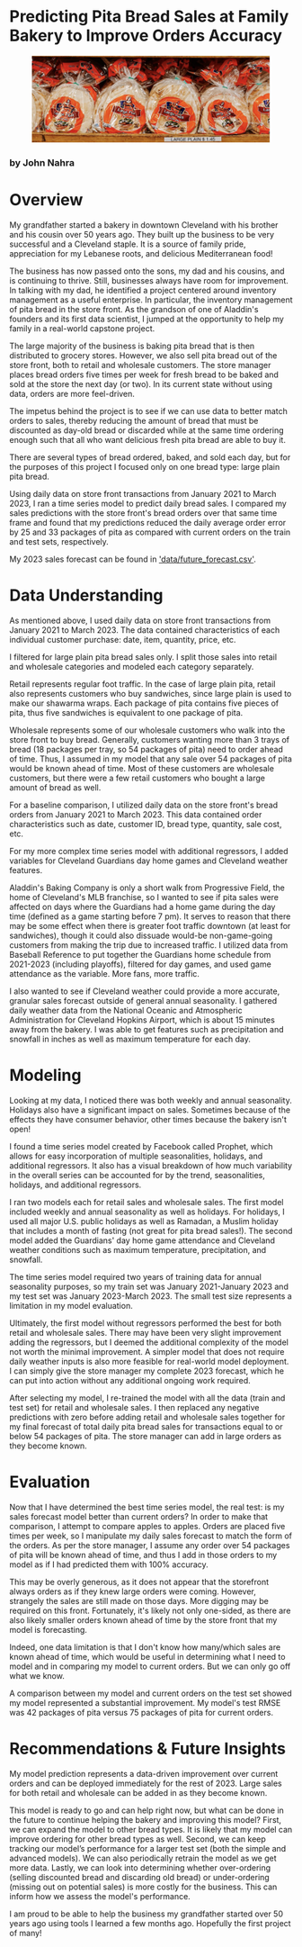 # Predicting Pita Bread Sales at Family Bakery to Improve Orders Accuracy

<figure>
    <p align="center">
    <img src="large_plain_pita.png"
         alt="Content vs Collab"
         >
    </p>
</figure>

### by John Nahra

# Overview

My grandfather started a bakery in downtown Cleveland with his brother and his cousin over 50 years ago. They built up the business to be very successful and a Cleveland staple. It is a source of family pride, appreciation for my Lebanese roots, and delicious Mediterranean food!

The business has now passed onto the sons, my dad and his cousins, and is continuing to thrive. Still, businesses always have room for improvement. In talking with my dad, he identified a project centered around inventory management as a useful enterprise. In particular, the inventory management of pita bread in the store front. As the grandson of one of Aladdin's founders and its first data scientist, I jumped at the opportunity to help my family in a real-world capstone project.

The large majority of the business is baking pita bread that is then distributed to grocery stores. However, we also sell pita bread out of the store front, both to retail and wholesale customers. The store manager places bread orders five times per week for fresh bread to be baked and sold at the store the next day (or two). In its current state without using data, orders are more feel-driven.

The impetus behind the project is to see if we can use data to better match orders to sales, thereby reducing the amount of bread that must be discounted as day-old bread or discarded while at the same time ordering enough such that all who want delicious fresh pita bread are able to buy it.

There are several types of bread ordered, baked, and sold each day, but for the purposes of this project I focused only on one bread type: large plain pita bread.

Using daily data on store front transactions from January 2021 to March 2023, I ran a time series model to predict daily bread sales. I compared my sales predictions with the store front's bread orders over that same time frame and found that my predictions reduced the daily average order error by 25 and 33 packages of pita as compared with current orders on the train and test sets, respectively.

My 2023 sales forecast can be found in ['data/future_forecast.csv'](https://github.com/jnahra/capstone-project/blob/main/data/future_forecast.csv).

# Data Understanding

As mentioned above, I used daily data on store front transactions from January 2021 to March 2023. The data contained characteristics of each individual customer purchase: date, item, quantity, price, etc.

I filtered for large plain pita bread sales only. I split those sales into retail and wholesale categories and modeled each category separately.

Retail represents regular foot traffic. In the case of large plain pita, retail also represents customers who buy sandwiches, since large plain is used to make our shawarma wraps. Each package of pita contains five pieces of pita, thus five sandwiches is equivalent to one package of pita.

Wholesale represents some of our wholesale customers who walk into the store front to buy bread. Generally, customers wanting more than 3 trays of bread (18 packages per tray, so 54 packages of pita) need to order ahead of time. Thus, I assumed in my model that any sale over 54 packages of pita would be known ahead of time. Most of these customers are wholesale customers, but there were a few retail customers who bought a large amount of bread as well.

For a baseline comparison, I utilized daily data on the store front's bread orders from January 2021 to March 2023. This data contained order characteristics such as date, customer ID, bread type, quantity, sale cost, etc.

For my more complex time series model with additional regressors, I added variables for Cleveland Guardians day home games and Cleveland weather features.

Aladdin's Baking Company is only a short walk from Progressive Field, the home of Cleveland's MLB franchise, so I wanted to see if pita sales were affected on days where the Guardians had a home game during the day time (defined as a game starting before 7 pm). It serves to reason that there may be some effect when there is greater foot traffic downtown (at least for sandwiches), though it could also dissuade would-be non-game-going customers from making the trip due to increased traffic. I utilized data from Baseball Reference to put together the Guardians home schedule from 2021-2023 (including playoffs), filtered for day games, and used game attendance as the variable. More fans, more traffic.

I also wanted to see if Cleveland weather could provide a more accurate, granular sales forecast outside of general annual seasonality. I gathered daily weather data from the National Oceanic and Atmospheric Administration for Cleveland Hopkins Airport, which is about 15 minutes away from the bakery. I was able to get features such as precipitation and snowfall in inches as well as maximum temperature for each day.

# Modeling

Looking at my data, I noticed there was both weekly and annual seasonality. Holidays also have a significant impact on sales. Sometimes because of the effects they have consumer behavior, other times because the bakery isn't open!

I found a time series model created by Facebook called Prophet, which allows for easy incorporation of multiple seasonalities, holidays, and additional regressors. It also has a visual breakdown of how much variability in the overall series can be accounted for by the trend, seasonalities, holidays, and additional regressors.

I ran two models each for retail sales and wholesale sales. The first model included weekly and annual seasonality as well as holidays. For holidays, I used all major U.S. public holidays as well as Ramadan, a Muslim holiday that includes a month of fasting (not great for pita bread sales!). The second model added the Guardians' day home game attendance and Cleveland weather conditions such as maximum temperature, precipitation, and snowfall.

The time series model required two years of training data for annual seasonality purposes, so my train set was January 2021-January 2023 and my test set was January 2023-March 2023. The small test size represents a limitation in my model evaluation.

Ultimately, the first model without regressors performed the best for both retail and wholesale sales. There may have been very slight improvement adding the regressors, but I deemed the additional complexity of the model not worth the minimal improvement. A simpler model that does not require daily weather inputs is also more feasible for real-world model deployment. I can simply give the store manager my complete 2023 forecast, which he can put into action without any additional ongoing work required.

After selecting my model, I re-trained the model with all the data (train and test set) for retail and wholesale sales. I then replaced any negative predictions with zero before adding retail and wholesale sales together for my final forecast of total daily pita bread sales for transactions equal to or below 54 packages of pita. The store manager can add in large orders as they become known.

# Evaluation

Now that I have determined the best time series model, the real test: is my sales forecast model better than current orders? In order to make that comparison, I attempt to compare apples to apples. Orders are placed five times per week, so I manipulate my daily sales forecast to match the form of the orders. As per the store manager, I assume any order over 54 packages of pita will be known ahead of time, and thus I add in those orders to my model as if I had predicted them with 100% accuracy.

This may be overly generous, as it does not appear that the storefront always orders as if they knew large orders were coming. However, strangely the sales are still made on those days. More digging may be required on this front. Fortunately, it's likely not only one-sided, as there are also likely smaller orders known ahead of time by the store front that my model is forecasting.

Indeed, one data limitation is that I don't know how many/which sales are known ahead of time, which would be useful in determining what I need to model and in comparing my model to current orders. But we can only go off what we know.

A comparison between my model and current orders on the test set showed my model represented a substantial improvement. My model's test RMSE was 42 packages of pita versus 75 packages of pita for current orders.

# Recommendations & Future Insights

My model prediction represents a data-driven improvement over current orders and can be deployed immediately for the rest of 2023. Large sales for both retail and wholesale can be added in as they become known.

This model is ready to go and can help right now, but what can be done in the future to continue helping the bakery and improving this model? First, we can expand the model to other bread types. It is likely that my model can improve ordering for other bread types as well. Second, we can keep tracking our model’s performance for a larger test set (both the simple and advanced models). We can also periodically retrain the model as we get more data. Lastly, we can look into determining whether over-ordering (selling discounted bread and discarding old bread) or under-ordering (missing out on potential sales) is more costly for the business. This can inform how we assess the model's performance.

I am proud to be able to help the business my grandfather started over 50 years ago using tools I learned a few months ago. Hopefully the first project of many!

